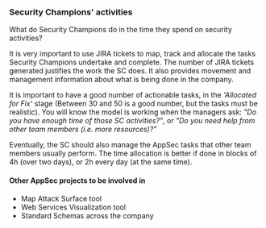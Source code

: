 ### Security Champions' activities

What do Security Champions do in the time they spend on security activities?

It is very important to use JIRA tickets to map, track and allocate the tasks Security Champions undertake and complete.
The number of JIRA tickets generated justifies the work the SC does. It also provides movement and management information about what is being done in the company. 

It is important to have a good number of actionable tasks, in the _'Allocated for Fix'_ stage (Between 30 and 50 is a good number, but the tasks must be realistic).
You will know the model is working when the managers ask: _"Do you have enough time of those SC activities?"_, or _"Do you need help from other team members (i.e. more resources)?"_

Eventually, the SC should also manage the AppSec tasks that other team members usually perform. The time allocation is better if done in blocks of 4h (over two days), or 2h every day (at the same time).  

#### Other AppSec projects to be involved in

* Map Attack Surface tool
* Web Services Visualization tool
* Standard Schemas across the company
